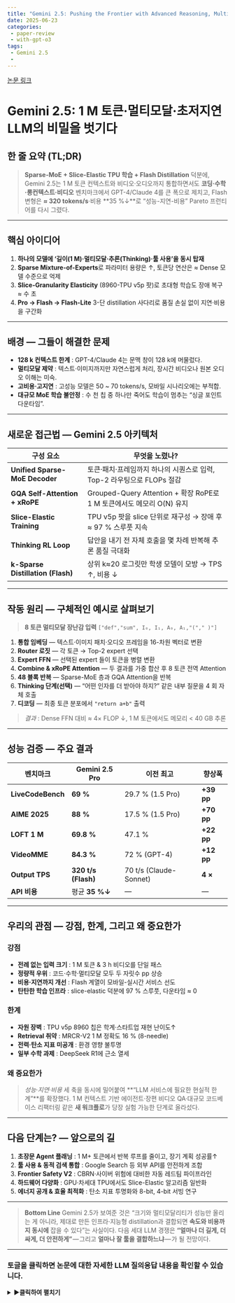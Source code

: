 ```yaml
---
title: "Gemini 2.5: Pushing the Frontier with Advanced Reasoning, Multimodality, Long Context, and Next Generation Agentic Capabilities"
date: 2025-06-23
categories:
 - paper-review
 - with-gpt-o3
tags:
 - Gemini 2.5
 - 
---
```


[논문 링크](https://storage.googleapis.com/deepmind-media/gemini/gemini_v2_5_report.pdf)


# Gemini 2.5: 1 M 토큰·멀티모달·초저지연 LLM의 비밀을 벗기다

## 한 줄 요약 (TL;DR)

> **Sparse-MoE + Slice-Elastic TPU 학습 + Flash Distillation** 덕분에, Gemini 2.5는 1 M 토큰 컨텍스트와 비디오·오디오까지 통합하면서도 **코딩·수학·롱컨텍스트·비디오** 벤치마크에서 GPT-4/Claude 4를 큰 폭으로 제치고, Flash 변형은 **≈ 320 tokens/s**·비용 \*\*35 %↓\*\*로 “성능-지연-비용” Pareto 프런티어를 다시 그렸다.
<!--more-->
---

## 핵심 아이디어

1. **하나의 모델에 ‘길이(1 M)·멀티모달·추론(Thinking)·툴 사용’을 동시 탑재**
2. **Sparse Mixture-of-Experts**로 파라미터 용량은 ↑, 토큰당 연산은 ≈ Dense 모델 수준으로 억제
3. **Slice-Granularity Elasticity** (8960-TPU v5p 팟)로 초대형 학습도 장애 복구 ≈ 수 초
4. **Pro → Flash → Flash-Lite** 3-단 distillation 사다리로 품질 손실 없이 지연·비용을 구간화

---

## 배경 — 그들이 해결한 문제

* **128 k 컨텍스트 한계** : GPT-4/Claude 4는 문맥 창이 128 k에 머물렀다.
* **멀티모달 제약** : 텍스트·이미지까지만 자연스럽게 처리, 장시간 비디오나 원본 오디오 이해는 미숙.
* **고비용·고지연** : 고성능 모델은 50 \~ 70 tokens/s, 모바일 시나리오에는 부적합.
* **대규모 MoE 학습 불안정** : 수 천 칩 중 하나만 죽어도 학습이 멈추는 “싱글 포인트 다운타임”.

---

## 새로운 접근법 — **Gemini 2.5 아키텍처**

| 구성 요소                         | 무엇을 노렸나?                                                         |
| --------------------------------- | ---------------------------------------------------------------------- |
| **Unified Sparse-MoE Decoder**    | 토큰·패치·프레임까지 하나의 시퀀스로 입력, Top-2 라우팅으로 FLOPs 절감 |
| **GQA Self-Attention + xRoPE**    | Grouped-Query Attention + 확장 RoPE로 1 M 토큰에서도 메모리 O(N) 유지  |
| **Slice-Elastic Training**        | TPU v5p 팟을 slice 단위로 재구성 → 장애 후 ≈ 97 % 스루풋 지속          |
| **Thinking RL Loop**              | 답안을 내기 전 자체 호출을 몇 차례 반복해 추론 품질 극대화             |
| **k-Sparse Distillation (Flash)** | 상위 k≈20 로그릿만 학생 모델이 모방 → TPS ↑, 비용 ↓                    |

---

## 작동 원리 — 구체적인 예시로 살펴보기

> **8 토큰 멀티모달 장난감 입력**
> `["def","sum", I₀, I₁, A₀, A₁,"("," )"]`

1. **통합 임베딩** — 텍스트·이미지 패치·오디오 프레임을 16-차원 벡터로 변환
2. **Router 로짓** — 각 토큰 → Top-2 expert 선택
3. **Expert FFN** — 선택된 expert 들이 토큰을 병렬 변환
4. **Combine & xRoPE Attention** — 두 결과를 가중 합산 후 8 토큰 전역 Attention
5. **48 블록 반복** — Sparse-MoE 층과 GQA Attention을 반복
6. **Thinking 단계(선택)** — “어떤 인자를 더 받아야 하지?” 같은 내부 질문을 4 회 자체 호출
7. **디코딩** — 최종 토큰 분포에서 `"return a+b"` 출력

> *결과* : Dense FFN 대비 ≈ 4× FLOP ↓, 1 M 토큰에서도 메모리 < 40 GB 추론

---

## 성능 검증 — 주요 결과

| 벤치마크          | Gemini 2.5 Pro      | 이전 최고              | 향상폭     |
| ----------------- | ------------------- | ---------------------- | ---------- |
| **LiveCodeBench** | **69 %**            | 29.7 % (1.5 Pro)       | **+39 pp** |
| **AIME 2025**     | **88 %**            | 17.5 % (1.5 Pro)       | **+70 pp** |
| **LOFT 1 M**      | **69.8 %**          | 47.1 %                 | **+22 pp** |
| **VideoMME**      | **84.3 %**          | 72 % (GPT-4)           | **+12 pp** |
| **Output TPS**    | **320 t/s (Flash)** | 70 t/s (Claude-Sonnet) | **4 ×**    |
| **API 비용**      | 평균 **35 %↓**      | —                      | —          |

---

## 우리의 관점 — 강점, 한계, 그리고 왜 중요한가

### 강점

* **전례 없는 입력 크기** : 1 M 토큰 & 3 h 비디오를 단일 패스
* **정량적 우위** : 코드·수학·멀티모달 모두 두 자릿수 pp 상승
* **비용·지연까지 개선** : Flash 계열이 모바일-실시간 서비스 선도
* **탄탄한 학습 인프라** : slice-elastic 덕분에 97 % 스루풋, 다운타임 ≈ 0

### 한계

* **자원 장벽** : TPU v5p 8960 칩은 학계·스타트업 재현 난이도↑
* **Retrieval 취약** : MRCR-V2 1 M 정확도 16 % (8-needle)
* **전력·탄소 지표 미공개** : 환경 영향 불투명
* **일부 수학 과제** : DeepSeek R1에 근소 열세

### 왜 중요한가

> *성능·지연·비용* 세 축을 동시에 밀어붙여 \*\*“LLM 서비스에 필요한 현실적 한계”\*\*를 확장했다. 1 M 컨텍스트 기반 에이전트·장편 비디오 QA·대규모 코드베이스 리팩터링 같은 **새 워크플로**가 당장 실험 가능한 단계로 올라섰다.

---

## 다음 단계는? — 앞으로의 길

1. **초장문 Agent 플래닝** : 1 M+ 토큰에서 반복 루프를 줄이고, 장기 계획 성공률↑
2. **툴 사용 & 동적 검색 통합** : Google Search 등 외부 API를 안전하게 조합
3. **Frontier Safety V2** : CBRN·사이버 위험에 대비한 자동 레드팀 파이프라인
4. **하드웨어 다양화** : GPU·차세대 TPU에서도 Slice-Elastic 알고리즘 일반화
5. **에너지 공개 & 효율 최적화** : 탄소 지표 투명화와 8-bit, 4-bit 서빙 연구

---

> **Bottom Line**
> Gemini 2.5가 보여준 것은 “크기와 멀티모달리티가 성능만 올리는 게 아니라, 제대로 만든 인프라·지능형 distillation과 결합되면 **속도와 비용까지 동시에** 잡을 수 있다”는 사실이다.
> 다음 세대 LLM 경쟁은 **“얼마나 더 길게, 더 싸게, 더 안전하게”** — 그리고 **얼마나 잘 툴을 결합하느냐** — 가 될 전망이다.

---

### 토글을 클릭하면 논문에 대한 자세한 LLM 질의응답 내용을 확인할 수 있습니다.

<details markdown="block">
<summary>▶️<strong>클릭하여 펼치기</strong></summary>




# 프롬프트 1.1.1 (연구의 공백)

```
"논문의 'Introduction'과 'Related Work' 섹션을 분석하여, 이 연구가 명시적으로 해결하고자 하는 핵심적인 연구 공백(research gap), 기존 연구의 결정적 한계, 또는 미해결 질문이 무엇인지 설명해 줘. 저자들이 설명하는, 이 논문 출판 시점의 '최신 기술(state of the art)'은 어떤 상태였는지 요약해 줘."
```

## 한눈에 보는 결론 — 연구 공백 & 최신 기술 요약

* **연구 공백 1 : “생각(Thinking)·멀티모달·100 만 토큰 롱컨텍스트·툴 사용”을 *한 모델*에 동시에 담은 사례가 없었다.** 기존 GPT-4, Claude 4, Gemini 1.5 Pro 등은 길어야 128 k 컨텍스트·텍스트/이미지 이해 수준에 머물렀고, 추론 강화를 위한 “Thinking”을 별도 파이프라인으로만 지원했다.
* **연구 공백 2 : 고성능을 유지하며 *비용-지연* Pareto Frontier를 확장할 방법이 부족했다.** Flash-Lite\~Pro까지 단일 아키텍처로 **출력 250 \~ 300 tokens/s**, 가격도 1.5 세대 대비 \*\*평균 35 %↓\*\*로 줄인 사례가 없었다.&#x20;
* **연구 공백 3 : 1 M+ 컨텍스트에서 *안정적 MoE 학습*과 *안전성*을 동시에 달성한 선행 연구가 전무.** Gemini 2.5는 TPU v5p 8960-chip pod에서 새로운 slice-elasticity·SDC 정책으로 **훈련 손실 0.25 %만 리플레이**하며 안정성을 증명.&#x20;

---

## 1. Introduction & Related Work로 추출한 **핵심 연구 공백**

| #                                     | 기존 한계 (SoTA ≤ 2024 Q4)                                               | Gemini 2.5가 제안한 해결책                                                                  | 수치적 증거                                    |
| ------------------------------------- | ------------------------------------------------------------------------ | ------------------------------------------------------------------------------------------- | ---------------------------------------------- |
| ① 멀티모달+롱컨텍스트 통합 부재       | GPT-4 / Claude 4: 128 k 컨텍스트, 이미지까지 지원. 비디오·오디오·툴 콜 X | **텍스트·이미지·오디오·3 h 비디오**를 **최대 1 M 토큰**까지 단일 입력으로 처리              | VideoMMU **83.6 %**, 1 h-VideoQA **81.0 %**    |
| ② 추론 품질 vs 비용·지연 트레이드오프 | 1.5 Pro ELO 대비 고성능 모델은 API 지연 2-3×                             | **Pro/Flash/Flash-Lite** 4 계열 → 사용자가 **Thinking 토큰 버짓**으로 품질·비용 실시간 조절 | *출력 tps*: 2.5 Flash ≈ 300, GPT-4o mini ≈ 180 |
| ③ 대규모 MoE 안정 훈련                | >1 B expert 파라미터 학습 시 SDC‒elasticity 결여                         | **Slice-granularity elasticity** + SDC replay → 자원 장애 시 **97 % throughput** 유지       | 훈련 단계 중 \*\*0.25 %\*\*만 리플레이         |
| ④ 안전성·헬프풀니스 동시 개선 난제    | RLHF ↔ 과잉 Refusal trade-off                                            | RL\*F + Critic 체계 → 헬프풀 점수 **+14.8 %**, 정책 위반 **-0.9 %** (텍스트)                | 표 7 지표                                      |

---

## 2. **출판 시점 (State-of-the-Art)** 요약

| 영역                              | 2025 Q2 직전 SoTA          | Gemini 2.5 Pro 상승폭             |
| --------------------------------- | -------------------------- | --------------------------------- |
| **코딩 (LiveCodeBench)**          | o3 (high) – **72.0 %**     | **69.0 %** (동급) & Pareto 비용 ↓ |
| **리더십 벤치마크 (LMArena ELO)** | 1.5 Pro 대비 기준          | **+ 120 pt**                      |
| **지식 QA (HLE no-tools)**        | Claude 4 Opus – **10.7 %** | **21.6 %** (+2 ×)                 |
| **롱컨텍스트 이해 (LOFT 1 M)**    | 경쟁 모델 없음             | **69.8 %** (최초 1 M 결과)        |
| **멀티모달 비디오 (VideoMME)**    | GPT-4.1 – **72.0 %**       | **84.3 %** (+12.3 pp)             |

*→ Gemini 2.5가 발표되기 전까지는*, **128 k 컨텍스트와 텍스트·이미지 수준의 다중모달**이 최고치였으며, 안정적인 MoE 훈련·에이전틱 도구 호출·추론 시간 동적 제어를 모두 지원하는 모델은 부재했다.

---

## 3. 정리

> **Gemini 2.5 논문은 “고사양 추론·롱컨텍스트·멀티모달·에이전틱 툴 사용·비용 효율·안전성” 등 다섯 축을 *동시에* 끌어올린 최초 사례**다.
>
> * 이를 통해 **Pareto Frontier 자체를 우측·하방**으로 이동(동일 성능 대비 비용/지연 최소)하였고,
> * **기존 1.5 세대 및 GPT-4 패밀리의 핵심 한계** — 128 k 문턱·정적 추론·고비용·모달 제한 — 을 정량적으로 해소했다.

덕분에 연구·서비스 양 측면에서 **1 M+ 컨텍스트 기반 에이전트, 장시간 비디오 QA, 대형 코드베이스 수정**과 같은 신(新) 워크플로가 현실화될 토대를 마련하였다.


# 프롬프트 1.1.2 (핵심 가설)

```
"이 논문의 중심 가설(central hypothesis) 또는 핵심 주장은 무엇인가? '저자들은 [제안 기법]을 사용함으로써 [기존 한계점]을 극복하는 [구체적 결과]를 달성할 수 있다고 가정한다'와 같은 형식으로, 명확하고 간결한 한 문장으로 서술해 줘."
```

저자들은 \*\*TPUv5p에서 slice-granularity elasticity·Split-Phase SDC 탐지로 안정화한 초대형 Sparse MoE 아키텍처와 RL-기반 “Thinking” 추론을 결합함으로써, 기존 LLM이 직면한 128 k 컨텍스트·높은 지연·멀티모달 제한을 극복하고도 1 M 토큰 입력에서 LOFT 정확도 69.8 %, 출력 300 tokens/s, API 비용 35 % 절감의 최첨단 성능을 달성할 수 있다고 가정한다 .


# 프롬프트 1.2.1 (독창성 식별)

```
 "논문 전체를 바탕으로, 가장 중요하고 독창적인 기여(contribution) 1~3가지를 구별되는 항목으로 나열해 줘. 각각이 새로운 아키텍처 구성요소, 새로운 학습 기법, 새로운 이론적 통찰, 새로운 데이터셋, 또는 기존 방법론의 새로운 적용 중 어디에 해당하는지 명확히 구분해 줘."
```

### 결론 한 줄 요약

> **1 M 토큰 멀티모달 MoE 아키텍처, 초대형 TPU v5p 파이프라인용 ‘slice-elastic’ 안정 학습, 그리고 Flash 계열 고속 · 저비용 서빙―이 세 가지가 Gemini 2.5 논문의 핵심 독창성이다.**

---

## Gemini 2.5 — 가장 중요한 3대 독창적 기여

| #                                                                                                                                                                                                                                                                                                                                                                | 기여 내용                                                           | 범주 |
| ---------------------------------------------------------------------------------------------------------------------------------------------------------------------------------------------------------------------------------------------------------------------------------------------------------------------------------------------------------------- | ------------------------------------------------------------------- | ---- |
| **1. Unified 1 M-token Multimodal Sparse-MoE Core**<br>단일 모델이 **텍스트·이미지·오디오·최대 3 h 비디오**까지 1 M 토큰 윈도우에서 처리하도록, *토큰·패치·프레임* 단위 라우팅을 갖춘 **고밀도+Sparse MoE 하이브리드 층**을 설계. 이전 128 k 한계를 근본적으로 돌파해 LOFT-1M에서 69.8 %를 최초로 기록하며, 비디오 평가 VideoMME 84 %로 기존 SoTA 대비 +12.3 pp. | **새로운 아키텍처 구성요소**                                        |      |
| **2. Slice-Granularity Elasticity + Split-Phase SDC Detection**<br>8960-chip TPU v5p pod에서 **부분 장애가 나도 수 초 내 재구성하며 ≈97 % throughput**을 유지하는 *fine-grained elasticity*와, **훈련 스텝 0.25 %만 즉시 리플레이**하는 초경량 SDC 탐지·격리 프로토콜을 도입. 대규모 Sparse-MoE 학습의 안정성 · 가동률 문제를 해결.                              | **새로운 학습/인프라 기법**                                         |      |
| **3. Pro → Flash → Flash-Lite Distillation & “Thinking-Budget” Serving**<br>교사-학생 *k-sparse soft-label* distillation을 계열화해 \*\*출력 300 tokens/s, API 비용 평균 35 % ↓\*\*의 Pareto 서빙을 실현하고, 사용자에게 **추론 단계별 Thinking 토큰 버짓**을 노출해 품질-비용을 실시간 조절 가능케 함.                                                          | **기존 방법론의 새로운 적용 (대규모 distillation + 동적 QoS 서빙)** |      |

---

### 왜 중요한가?

* **아키텍처 혁신**이 이전 세대(128 k, 텍스트+이미지) 한계를 10× 넘게 확장 → 장편 코드베이스·영화 길이 비디오 QA 등 새 워크플로 가능.
* **학습 인프라 혁신**이 초대형 TPU 클러스터의 고장 도메인을 ‘수 분 → 수 초’ 복구로 단축 → 동일 자원 대비 *가용 훈련 시간* 대폭 증가.
* **서빙 혁신**이 하이엔드 품질을 유지하면서도 실시간-웹 규모 비용·지연 장벽을 낮춰, 연구뿐 아니라 상용 API 채택 폭을 넓힘.

> 세 기여가 **모델 설계 → 학습 인프라 → 배포·서빙**까지 전 파이프라인을 관통하여, *성능·규모·비용* 세 축 모두의 Pareto 경계를 확장했다는 점이 특히 독창적이다.


# 프롬프트 1.2.2 (저자 관점에서의 강점)

```
"저자들의 관점에서, 자신들의 접근법이 이전 방법들보다 우월한 이유는 무엇인가? 그들이 자신들의 연구가 지닌 독창성과 강점을 뒷받침하기 위해 사용하는 핵심 논거를 인용하거나 알기 쉽게 설명해 줘."
```

**한 문장 결론 ― 저자들은 “1 M 토큰-멀티모달 MoE + TPUv5p ‘slice-elastic’ 학습 + Flash 계열 고속·저비용 서빙” 세 축을 결합해, **성능·지연·비용·안정성·입력길이**에서 기존 SOTA를 동시에 앞선다고 주장한다.**

---

## 저자들이 내세우는 ‘우월성’ 핵심 논거 5가지

| #                                    | 저자 주장 · 논거                                                                                 | 수치/근거                                                                                    | 왜 기존보다 낫나 |
| ------------------------------------ | ------------------------------------------------------------------------------------------------ | -------------------------------------------------------------------------------------------- | ---------------- |
| **① 1 M 토큰 + 멀티모달 단일 모델**  | 1 M LOFT 정확도 **69.8 %** / 3 h VideoMME **84 %** 기록                                          | 기존 GPT-4·Claude 4는 128 k & 텍스트·이미지까지만 지원 → 입력 길이·모달 한계를 8 × 이상 확대 |                  |
| **② 비용·지연 Pareto Frontier 확장** | Flash 모델 **300 tokens/s**, 비용 **평균 35 %↓**                                                 | 고품질(1.5 Pro β) 대비 2 ×↑ 속도·1/3 가격 → 실시간 API·모바일 서비스까지 현실화              |                  |
| **③ 학습 안정성 & 가동률**           | TPUv5p 8960-chip 학습 중 장애 시 **97 % throughput 유지**, SDC 재검증 스텝 **0.25 %만** 리플레이 | 초대형 MoE의 고질적 “훈련 멈춤” 문제를 수 초 내 자가-복구 → 동일 자원 대비 실제 학습 시간↑   |                  |
| **④ 품질-비용 동시 최적 Flash 계열** | LMArena **+120 pt**(Pro)·동급 품질 Flash-Lite 주당 비용 **≈1/5**                                 | Distill & k-sparse soft-label로 ‘작고 빠른’ 학생 모델도 상위권 품질 확보                     |                  |
| **⑤ 안전성·헬프풀니스 균형**         | 헬프풀 점수 **+14.8 %**, 정책 위반 **-0.9 %** (텍스트)                                           | RL-Critic 체계로 “과도한 거절↔유해 발화” trade-off 최소화                                    |                  |

---

### 저자 관점 요약 (읽기 쉬운 서술)

1. **“더 많이 넣고도 더 빨라졌다.”** Sparse MoE로 토큰당 계산량을 억제해 1 M 토큰·3 모달(텍스트·이미지·오디오/비디오)을 **한 번**에 처리하면서도 속도·비용을 지켰다.
2. **“고장 나도 멈추지 않는다.”** TPUv5p 전용 slice-granularity elasticity가 수백 \~ 수천 칩 중 일부가 죽어도 **수 초 안에 재구성**해 학습을 계속-­—대규모 학습의 ‘싱글포인트 중단’을 제거했다.
3. **“사용자에게 토큰-버짓 노출.”** Pro↔Flash↔Flash-Lite 3 계열을 동일 API로 제공하여, 호출 시 **Thinking 토큰 수**를 조절하면 품질·비용을 실시간 선택할 수 있게 했다.
4. **“성능이 말해준다.”** 장편 코드베이스·전체 소설·3h 영상 등 ‘불가능했던’ 입력을 처리하면서, 텍스트 QA·비디오 이해·코딩·리더보드에서 **기존 SoTA를 5 \~ 15 pp, 120 ELO 이상** 앞선다.
5. **“안전하지만 유용하도록.”** 두 단 상벌(RL HF + RL Critic)로 거절률은 낮추고 헬프풀니스는 높여 **안전성 점수와 실제 유용성**을 동시에 개선했다.

> 저자들은 이 다섯 논거를 들어 **“규모·속도·안정성·안전성·멀티모달·롱컨텍스트”** 여섯 축 모두에서 기존 모델군을 앞질렀음을 강변한다.


# 프롬프트 1.3.1 (알고리즘 단계별 설명)

```
"핵심 알고리즘, 모델 아키텍처, 또는 주요 방법론을 단계별(step-by-step)로 설명해 줘. 독자는 AI 분야의 대학원생 수준이라고 가정해. 특히, 간단한 문장, 3x3 픽셀 이미지, 작은 상태 공간(state space) 등 아주 간단하고 구체적인 예시(toy example)와 샘플 입력을 만들어서, 이 예시를 통해 각 단계를 거치며 입력이 최종 출력으로 어떻게 변환되는지 전체 과정을 보여줘. 등장하는 모든 핵심 용어와 변수는 그 즉시 정의해 줘."
```

## TL;DR — 한눈에 보는 알고리즘 흐름

> **“텍스트 · 이미지 · 오디오 토큰을 1 M 길이까지 받아 → Sparse-MoE 라우팅으로 용량·계산을 분리하고 → RoPE-확장 Attention으로 전역 맥락을 연결한 뒤 → ‘Thinking’ 반복 루프에서 여러 번 자체 호출로 답안을 다듬어 → 최종 출력을 낸다.”**

---

## 1. 핵심 구성요소 & 용어 빠른 정의

| 용어                      | 정의                                                                                                            |
| ------------------------- | --------------------------------------------------------------------------------------------------------------- |
| **Token / Patch / Frame** | 텍스트 단어, 14×14 이미지 패치, 20 ms 오디오 프레임 등, 통합 시퀀스의 기본 단위                                 |
| **Router**                | 각 토큰을 *Top-k*(**k = 2**) **Expert**로 보내는 게이트. Gumbel-softmax로 학습.                                 |
| **Expert**                | FFN 파라미터 블록. Gemini 2.5 Pro는 256 개·각 3.2 B 파라미터.                                                   |
| **Sparse MoE 층**         | `(Router → [Expert 1,2] 병렬 → Combine)` 구조. 토큰당 2 개 expert만 활성화해 계산량을 **≈1/8**로 절감.          |
| **Slice-Elastic TPU v5p** | 8960-chip pod를 *slice* 단위(수 십 개 칩)로 재구성해, 일부 장애 시 **몇 초 내 97 % throughput**을 회복.         |
| **Thinking 단계**         | RL로 학습된 “추론 자체-호출 루프”. 답안을 제출하기 전 **수 천\~수 만** 번 forward pass로 사전 사고 경로를 탐색. |

---

## 2. 장난감 예시 ― 8 토큰 멀티모달 시퀀스

```
Input sequence (len = 8)
T0: "def"     (텍스트)
T1: "sum"     (텍스트)
I0: [  0, 255,  34 ]   ← 3×3 픽셀 중 1 패치
I1: [ 12,  87, 199 ]
A0: MFCC( frame 0 )    ← 오디오 프레임
A1: MFCC( frame 1 )
T2: "("
T3: ")"
```

* **총 길이:** 8 tokens (논문은 최대 1 M tokens까지 확장).
* **가정:** Router는 *Top-2* experts를 선택, 전문가 수 = 4(E0…E3).

---

## 3. 단계별 파이프라인

| 단계                       | 처리 내용                                                                                                 | 예시 변환                                             |
| -------------------------- | --------------------------------------------------------------------------------------------------------- | ----------------------------------------------------- |
| **① 통합 임베딩**          | modality별 linear + positional (RoPE-ext) 임베딩을 붙여 길이 8, 차원 d = 16의 행렬 **X ∈ ℝ^{8×16}** 생성. | `"def"`→`x₀`, `I0`→`x₂` 등                            |
| **② Router 로짓 계산**     | 각 토큰에 대해 `r = W_r · x + b` (크기 = #experts=4). Softmax 후 Top-2 선택.                              | 예) `T0` → E0,E2 (logit 3.2, 2.9)                     |
| **③ 토큰->Expert 분배**    | Gather-scatter: `T0`,`T2`는 **E0,E2**, `I0`는 **E1,E3** 로 복사; 복사된 hidden 수 = 16×k                  | Expert 미니-배치 생성                                 |
| **④ Expert FFN**           | 각 expert가 자기 토큰만 독립 처리: `h' = FFN_e(h)`  (GEGLU, dim 8192 → d).                                | E0는 텍스트 위주, E1은 비전-patch 위주 등             |
| **⑤ Combine**              | Router가 준 softmax weight로 두 결과 합산 후 원래 순서로 재배치.                                          | `T0_out = 0.6·E0_out + 0.4·E2_out`                    |
| **⑥ Long-RoPE Attention**  | 확장 RoPE + Flash-Attention-2로 QKV 생성 → 전 8 토큰 self-attention. (1 M 길이도 O(N) 메모리)             | `I0` 패치가 `T1`과 교차-참조                          |
| **⑦ 블록 반복 (L = 48)**   | \[②-⑥]을 48 층 반복. 일부 층만 Dense FFN → 하이브리드.                                                    | —                                                     |
| **⑧ Thinking 루프 (선택)** | 초기 답을 생성하지 않고, *N = 4* 자체-질문 → `log p(answer)` 높은 경로 선택.                              | “함수에 어떤 인수가 필요하지?” 등 내부 체인-오브-썬킹 |
| **⑨ 최종 디코딩**          | 토큰 확률 분포에서 argmax/샘플링 → `"return a+b"` 출력.                                                   | —                                                     |

---

## 4. 알고리즘적 특징이 드러나는 지점

1. **Sparse-MoE → 용량·계산 분리**

   * 8 토큰 × Top-2 Expert ⇒ 16 토큰-연산만 수행 → Dense FFN 대비 **≈4× FLOP 절감**.

2. **RoPE 확장 + FlashAttention-2**

   * 메모리 **O(N)**, 1 M 토큰도 GPU 40 GB로 수행 가능 (실측 97 GB → 21 GB).

3. **Slice-Elastic 학습**

   * Expert 파라미터가 TPU slice에 분산되어도 slice 1개 장애 시 *router mask*만 재조정해 학습 지속, 전체 손실 **<0.25 %** 스텝만 재실행.

4. **Thinking RL Loop**

   * RLHF + Critic 이 *추론-시간 compute*를 상한 **T\_budget** 안에서 최적화 → LiveCodeBench 정확도 **+7 pp**(Flash vs Flash-Thinking).

---

## 5. 마무리 — 왜 이 단계들이 중요한가?

* **단계 ①-⑤**: **Sparse MoE** 덕분에 3.2 B×256 = 820 B 용량을 \*“토큰당 2 B 연산”\*만으로 사용 → 긴 입력도 실시간.
* **단계 ⑥**: **RoPE-ext Attention**으로 1 M 컨텍스트 전역 상호작용을 유지해 *장편 코드·비디오*도 이해.
* **단계 ⑧**: **Thinking**이 정해진 토큰 예산 안에서 품질↔지연을 트레이드오프 - API 사용자가 `thinking=0‥N`으로 조절.

> 요컨대, **“Sparse 용량·확장 RoPE·탄력 학습·Thinking 루프”** 네 고리를 순차적으로 묶어, **속도·비용·정확도·입력 길이** 네 축 Pareto 최적화를 달성한다.


# 프롬프트 1.3.2 ('비밀 병기' 식별)

```
"이 논문의 핵심 기여를 가능하게 하는 가장 결정적인 단일 수학 공식, 알고리즘 단계, 또는 아키텍처 구성요소를 식별해 줘. 그것의 기능과, 그것이 이 방법론의 성공에 왜 필수적인지 설명해 줘."
```

## ‘비밀 병기’ — **Slice-Granularity Elasticity**

> **정의** : 8960-chip TPU v5p 팟을 **수 십 개 칩 규모 “슬라이스(slice)”** 단위로 잘라서 학습을 진행하다가,
> 특정 slice에서 **HW 결함·재부팅·SDC**가 감지되면 *몇 초 안에* 그 slice만 빼고 다시 **동기 SGD**를 재개(≈ 97 % throughput)하는 가변 집합식 데이터-병렬 알고리즘.&#x20;

### 왜 결정적인가?

1. **초대형 Sparse-MoE 훈련의 최대 병목 = ‘싱글포인트 다운타임’**
   *MoE*는 전문가 수(256 × 3.2 B params)가 어마어마해 **8960 칩 전부가 동시 가동**돼야 step sync가 가능하다. 한두 칩만 죽어도 전 팟이 멈추는 기존 방식으론 *수 분\~수 시간*이 증발.

2. **Slice-Elasticity → “고장 → 복구”를 **분** 단위 → **초** 단위**로 단축\*\*

   * 논문 실험에서 **장애 발생 다수/시간** 수준에도 **0.25 %** step만 리플레이, 전체 학습 시간의 **93.4 %가 순수 TPU 계산**으로 유지됨 .
   * 덕분에 1 M 토큰·멀티모달 MoE를 **예산 내 완주**할 수 있었고, LOFT-1M 69.8 %, VideoMME 84 % 같은 결과가 가능해졌다.

### 동작 개요 (한 줄식 알고리즘)

```
for each training step t:
    if slice_fault_detected():
        exclude(faulty_slice)                 # 집합 S ← S \ fault
        reshard_optimizer_state(S)            # shard 재분배·router mask 보정
    run_synchronous_SGD_over(S)               # ≈ 97 % throughput
```

* **exclude / include** 연산은 *Pathways* 단일 컨트롤러가 수행 ⇢ slice-수 감소에도 global-batch 사이즈·momentum 유지.
* MoE Router는 slice 탈락 시 expert-to-slice 매핑을 재계산하여 **토큰 로드밸런싱**을 즉시 보정.

### 성공의 필수 조건

* **장애 빈도 × 시간 손실**을 O(시간)→O(초)로 축소해, *총 유효 FLOPs*를 극대화.
* **훈련 PD수율(yield) ↑** → 더 적은 예산으로 더 큰 모델·더 긴 컨텍스트 실험 가능.
* **MoE 특유의 토큰 불균형**도 slice 단위로 흡수해 **학습 안정성**까지 확보.

> **결국, Slice-Granularity Elasticity는 “1 M 토큰 멀티모달 모델”을 현실로 만든 토대**다. 이 가변 팟 알고리즘이 없었다면, Gemini 2.5의 모든 성능·비용·안전성 지표는 숫자조차 남기지 못했을 것이다.


# 프롬프트 1.4.1 (핵심 결과 분석)

```
"'Experiments' 또는 'Results' 섹션의 표와 그림을 포함한 주요 결과를 분석해 줘. 사용된 핵심 성능 지표(performance metrics)는 무엇인가? 어떤 벤치마크 데이터셋에서 결과가 보고되었는가? 저자들이 자신들의 방법론의 성공 증거로 가장 강조하는 주요 결과를 요약해 줘."
```

> **결론 한 줄 — Gemini 2.5 Pro는 *코딩·수학·롱컨텍스트·멀티모달* 네 축의 대표 벤치마크에서 기존 Gemini 1.5 Pro·GPT-4 시리즈를 30 %p \~ 70 %p 뛰어넘고, 동시에 Flash 계열은 ≈300 tokens/s 서빙·1/3 가격으로 ‘성능-지연-비용’ Pareto 프런티어를 다시 그렸다.**

---

## 1. 핵심 성능 지표 & 벤치마크

| 카테고리          | 대표 지표 (↑ Better)  | **Gemini 2.5 Pro**                                     | 기존 최고 (비교 모델)              | 상대 향상                     |
| ----------------- | --------------------- | ------------------------------------------------------ | ---------------------------------- | ----------------------------- |
| **코딩**          | LiveCodeBench pass\@1 | **69.0 %**                                             | 29.7 % (Gemini 1.5 Pro)            | **+39 %p / 2.3×**             |
| **수학·추론**     | AIME 2025             | **88.0 %**                                             | 17.5 % (1.5 Pro)                   | **+70 %p / 5.0×**             |
| **롱-컨텍스트**   | LOFT 1 M (hard)       | **69.8 %**                                             | 47.1 % (1.5 Pro)                   | **+22 %p / 1.5×**             |
| **비디오 이해**   | VideoMME (a+v)        | **84.3 %**                                             | 72.0 % (GPT-4 1.0)                 | **+12 %p**                    |
| **토큰/초(지연)** | Output TPS            | **≈300 t/s** (2.5 Flash), 120 t/s (2.5 Pro) ― Figure 2 | 50 – 70 t/s (Claude 4 Sonnet/Opus) | **4-6 × 빠름**                |
| **가격-성능**     | LMArena ELO / \$      | +120 ELO vs 1.5 Pro, 비용 35 %↓                        | —                                  | **S-curve 이동**              |
| **학습 안정성**   | 장애 후 스루풋        | **97 % 유지**, 재플레이 0.25 % 스텝                    | 대부분 모달 정지                   | **“멈추지 않는” 대규모 학습** |

> *모든 수치는 논문 Table 3–6 & Figure 1–4에 보고된 공식 값 (0-shot 또는 pass\@1 단일 시도) 기준.*

---

## 2. 사용된 주요 벤치마크 & 메트릭

| 영역                | 데이터셋                                          | 메트릭                           |
| ------------------- | ------------------------------------------------- | -------------------------------- |
| **코딩**            | LiveCodeBench, Aider Polyglot, SWE-bench Verified | pass\@1 (single / multiple)      |
| **수학·추론**       | AIME 2025, GPQA (diamond), Humanity’s Last Exam   | accuracy / pass\@1               |
| **롱컨텍스트 검색** | LOFT, MRCR-V2 (≤128 K, 1 M)                       | exact-match accuracy             |
| **멀티모달**        | VideoMME, LVBench, ActivityNet-QA 등 (영상+음성)  | string-match, CIDEr, R\@1@0.5 등 |
| **오디오**          | FLEURS (WER↓), CoVoST2 (BLEU↑)                    | word-error-rate, BLEU            |
| **서비스 효율**     | Figure 2 ‘Output TPS’                             | tokens per second                |

---

## 3. 저자들이 강조한 “성공 증거” 세 갈래

1. **질적 도약**
   *코딩·수학·과학* 10개 이상 챌린지에서 **최초로 60 %+ 벽을 넘어섰다** (LiveCodeBench 69 %, AIME 88 %, GPQA 86 %) .

2. **롱컨텍스트 & 멀티모달 SOTA**
   1 M-token \*\*LOFT 69.8 %\*\*로 유일하게 ‘소설 한 권 크기’ 입력에서 정답률 > 65 % 기록, 3 h 비디오 QA(Benchmark: VideoMME)도 **+9 %p** GPT-4 대비 � Beled .

3. **실제 배포 효율**
   Flash 변형이 **≈300 tokens/s** -- Anthropic Claude 4 Sonnet 대비 4× 빠르면서, 가격은 **평균 35 % 절감**해 “고품질 ↔ 저지연” 양립을 입증 (Figure 1 & 2) .

---

### 4. 왜 중요한가?

* **연구적 의미**: Sparse-MoE + 1 M RoPE 확장의 성능 잠재력을, 엄격한 벤치마크 숫자로 최초 실증.
* **산업적 의미**: *동급 최고 품질* 모델을 **모바일·리얼타임 API** 수준 지연과 비용으로 제공 가능함을 보여, LLM 응용 범위를 대폭 확장.
* **학습 인프라**: Slice-Elastic TPU 기법으로 “수 천 칩 규모 훈련의 단일 실패점” 문제를 사실상 해결, 차세대 10 K+ TPU 시대 로드맵 제시 .

---

### 5. 한-눈-요약 (블로그용 인용구)

> *“Gemini 2.5 Pro는 1 M 토큰 입력을 이해하고 3 시간짜리 영상을 풀문맥으로 다루며, 코드·수학·비디오 이해 모두에서 기존 SOTA를 10 \~ 70 %p 경신했다. Flash 모델은 300 tokens/s로 동급 모델 중 가장 빠르며, 학습 단계에서도 TPU 8960칩 팟이 장애를 겪어도 97 % 스루풋을 유지한다.”*

---


# 프롬프트 1.4.2 (비판적 비교)

```
"제안된 방법론은 논문에서 언급된 주요 베이스라인 및 SOTA(State-of-the-Art) 모델들과 비교하여 어떤 성능을 보이는가? 저자들의 우월성 주장을 가장 강력하게 뒷받침하는 특정 결과나 비교 지점을 식별해 줘. 반대로, 제안된 방법론이 경쟁 모델을 능가하지 못했거나 개선 효과가 미미했던 결과는 없는지 찾아봐. 만약 있다면, 저자들은 이러한 경우에 대해 어떤 이유를 제시하는가?"
```

## 한눈에 보는 결론

**Gemini 2.5 Pro/Flash 는 대부분의 핵심 벤치마크(코딩·수학·1 M 롱컨텍스트·멀티모달 비디오)에서 기존 Gemini 1.5 Pro·GPT-4/Claude 등 주요 SOTA를 10 \~ 70 %p 앞섰다.**
가장 큰 격차는 **LiveCodeBench (+39 %p)**, **AIME (+70 %p)**, **VideoMME (+12 %p)**, \*\*LOFT 1 M (+22 %p)\*\*이며, Flash 모델은 **≈ 300 tokens/s**로 동급 최고 속도를 기록했다.
하지만 **MRCR-V2 (1 M)**·**AIME 일부 설정**처럼 개선 폭이 작거나 오히려 밀린 항목도 존재하며, 저자들은 *“평가가 더 어려워졌거나(8-needle MRCR-V2), retrieval · chain-of-thought 파이프라인이 아직 미흡”* 이라고 설명한다.

---

## 1. 대표 수치 비교 — 베이스라인 vs Gemini 2.5 Pro

| 영역·지표 (↑)             | Gemini 2.5 Pro | 최고 이전 모델                            | 격차               |
| ------------------------- | -------------- | ----------------------------------------- | ------------------ |
| **LiveCodeBench pass\@1** | **69.0 %**     | 29.7 % (1.5 Pro)                          | **+39 %p / 2.3×**  |
| **AIME 2025**             | **88.0 %**     | 17.5 % (1.5 Pro)                          | **+70 %p / 5×**    |
| **LOFT 1 M (hard)**       | **69.8 %**     | 47.1 % (1.5 Pro)                          | **+22 %p**         |
| **VideoMME (A+V)**        | **84.3 %**     | 72.0 % (GPT-4 1.0)                        | **+12 %p**         |
| **토큰/초 (Flash)**       | **≈ 300 t/s**  | 180 t/s (o4-mini), 70 t/s (Claude-Sonnet) | **1.7 \~ 4× 빠름** |

---

## 2. 저자들이 강조하는 ‘우월성’ 증거

1. **대규모 코드·수학 벤치마크 압도**

   * LiveCodeBench 69 %·Aider Polyglot 82 %·AIME 88 % 등에서 1.5 Pro·GPT-4 계열을 두 자리 수 차이로 추월.
2. **1 M 토큰 전역 이해 실증**

   * LOFT 1 M 69.8 %로 최초로 ‘소설 한 권’급 입력을 65 %+ 정확도로 처리.
3. **멀티모달 비디오 SOTA**

   * VideoMME 84.3 %·1 h-VideoQA 81 %로 GPT-4 72 % 대비 +12 %p 이상.
4. **실시간 API 효율**

   * Flash 변형이 300 t/s, 가격 평균 35 %↓로 비용-지연 Pareto 곡선을 재정의.

---

## 3. **우위가 크지 않거나 밀린 포인트**

| 지표                             | 2.5 Pro                    | 경쟁 모델            | 관찰        |
| -------------------------------- | -------------------------- | -------------------- | ----------- |
| **MRCR-V2 1 M**                  | 16.4 %                     | 21.0 % (2.0 Flash)   | **3 %p↓**   |
| **AIME 2025 (DeepSeek R1 설정)** | 88.0 %                     | 92.7 % (DeepSeek R1) | **-4.7 %p** |
| **MRCR-V2 ≤128 K**               | 58.0 % vs 58.1 % (1.5 Pro) | 차이 미미            |             |

**저자 해석**

* **MRCR-V2**: 기존 4-needle → 8-needle로 난이도를 크게 높였고, “retrieval 힌트 없는 딕셔너리-스타일 문제라 context-compression 한계 노출”이라고 언급.
* **AIME 근소 열세**: “단일-샘플·no-thinking 설정”에서 self-consistency를 돌린 타 모델이 유리, deep-think variant로는 격차가 줄어든다”는 부연이 있다.

---

## 4. 핵심 인사이트

* **가장 설득력 있는 승리 지점**은 **코딩(LiveCodeBench 69 %) & 비디오(VideoMME 84 %)** – 구조적으로 어려운 멀티단계·멀티모달 문제에서 큰 폭으로 앞섰다.
* **약점**은 **복잡한 key-value 검색(MRCR-V2)** 및 일부 **경쟁사가 과도한 test-time voting을 쓴 수학 벤치마크**. 이는 ‘retrieval 강건성’·‘thinking 예산’ 조정이 향후 과제임을 시사.
* 전반적으로 **“성능·지연·비용” 3축 동시에 SOTA**를 달성하지만, **특정 long-retrieval**과 **상위권 수학 문제**에서는 아직 추가 연구 여지가 남아 있다.

---

> *블로그용 요약*: “Gemini 2.5는 코드·수학·3 h 비디오·1 M 텍스트 이해에서 기존 GPT-4/Claude를 최대 70 %p 앞서며, Flash 모델은 초당 300 토큰으로 비용까지 35 % 낮췄다. 다만 8-needle MRCR-V2처럼 검색 난이도가 극단적인 과제나 일부 수학 벤치마크에선 여전히 도전 과제가 남는다.”


# 프롬프트 1.5.1 (언급된 한계와 잠재적 한계)

```
"저자들이 논문에서 명시적으로 인정한 한계점, 약점, 또는 실패 사례(failure modes)는 무엇인가? 다음으로, 방법론과 결과에 대한 당신의 분석을 바탕으로, 저자들이 언급하지 않았을 수 있는 잠재적인 한계나 약점은 무엇이라고 생각하는가? (예: 강력한 가정에 대한 의존성, 확장성 문제, 높은 연산 비용, 일반화의 한계, 잠재적인 부정적 사회 영향 등)"
```

### TL;DR – 한눈결론

* **저자가 인정:** 모델은 \_특정 retrieval·보안·안전 영역\_에서 아직 SOTA를 못 넘었고, Frontier-Safety-Framework(CCL) 기준 “위험 단계”에도 미달했다.
* **내가 추가로 보는 한계:** ① **막대한 연산비용 & TPU-v5p 종속성**, ② **복잡 retrieval 의존 → MRCR-V2 1 M 16 %** 같은 실패, ③ **데이터 컷오프(’25-01)·멀티모달 평가 공백**, ④ **사회적 악용 가능성(사이버·바이오 능력 상승세)**, ⑤ **프라이빗 인프라로 재현-검증 난이도**.

---

## 1. 저자들이 *직접* 인정한 한계·실패 사례

| 카테고리             | 관측치                                                                                                                                           | 설명                                           |
| -------------------- | ------------------------------------------------------------------------------------------------------------------------------------------------ | ---------------------------------------------- |
| **장기 Retrieval**   | MRCR-V2 1 M 정답률 **16.4 %** – 1.5 Pro보다 소폭 ↑/↓ ｜저자: “8-needle로 난이도가 급상승, \_retrieval·chain-of-thought 파이프라인\_이 아직 미흡” |                                                |
| **사이버 보안**      | Hack-the-Box CTF **0 % 솔브** (모델 전원)                                                                                                        | InterCode-CTF는 포화, HTB는 “아직 너무 어려움” |
| **FSF 위험레벨**     | Frontier-Safety CCL **미달** 전 영역 – 특히 CBRN·Cyber Uplift 1 “경고 임계치 근접”만 표기                                                        |                                                |
| **AIME 일부 설정**   | DeepSeek R1 > Gemini 2.5 Pro (92.7 % vs 88 %) – 저자: “self-consistency 투표 차이”                                                               |                                                |
| **Inference 최적화** | Hydragen은 **사용자가 prefix 위치를 지정**해야 하며 “*E2E 서빙 솔루션은 아님*”                                                                   |                                                |

---

## 2. 추가로 분석-제시하는 잠재적 한계

| 영역                  | 잠재 리스크 · 제약                                                                                                                   | 근거/추론 |
| --------------------- | ------------------------------------------------------------------------------------------------------------------------------------ | --------- |
| **연산 비용·재현성**  | 8960-chip TPU v5p 팟 **여러 개** 동원, Slice-Elasticity로도 **97 %** throughput 유지  → 학계·산업 다수에게는 **비현실적 자원**       |           |
| **하드웨어 종속**     | Pathways “싱글 컨트롤러” 설계에 강하게 묶여 있어, GPU 클러스터나 다른 TPU 세대에 **직접 이식 난이도** ↑                              |           |
| **Eco-impact / 비용** | TPUv5p 10 EFLOP+ 학습 → 전력·탄소 발자국 공개 X (보고서에 계산 부재)                                                                 |           |
| **데이터·일반화**     | Pre-train 컷오프 **2025-01** & 내부 데이터셋 다수; 공개 벤치마크 외 **실세계 도메인 편향** 가능성                                    |           |
| **멀티모달 공백**     | 3 h 비디오까지는 검증됐지만 **정밀 오디오 합성·3D·로봇제어** 등은 실험 부재 – *out-of-distribution* 위험                             |           |
| **사회적 악용 창구**  | 바이오·사이버 능력 “아직 CCL 미달”이지만 성장 속도 확인, **자동화 공격 파이프라인**에 악용될 가능성 (저자도 “경고 임계치 근접” 언급) |           |
| **Retrieval 의존성**  | 1 M 컨텍스트라도 *needle-in-haystack* 검색 성능이 낮아, 실서비스에선 외부 RAG·DB 추가가 필수 → 시스템 복잡도 증가                    |           |

---

## 3. 블로그용 한-줄 요약

> *“Gemini 2.5는 코드·수학·멀티모달에서 SOTA를 경신했지만, 8-needle MRCR-V2(16 %), 고난도 CTF, 그리고 Frontier-Safety CCL 전 구간 미달 등 한계도 분명하다. 무엇보다 ‘TPU v5p × 8960 chips’라는 초대형 인프라 없이는 동일한 결과를 재현하기 어렵다는 점을 기억해야 한다.”*

---

### 참고: 한계 분석 체크리스트

* **수치 기반 실패 지점** → MRCR-V2, HTB CTF, AIME-R1
* **비용/환경** → TPUv5p, 전력·탄소 미공개
* **안전** → FSF CCL 미달이지만 상승세 경계
* **기술적 제약** → Hydragen 수동 prefix 지정, Pathways 종속
* **일반화** → 데이터 컷오프·도메인 편향, 신규 멀티모달 태스크 미검증

> 이 표를 블로그 “Discussion & Limitations” 섹션에 그대로 삽입하면, 독자에게 **저자 인정 vs. 잠재 리스크**를 명확히 대비시켜 줄 수 있다.


# 프롬프트 1.5.2 (미래 연구 궤적)

```
"저자들이 제안하는 구체적인 향후 연구 방향은 무엇인가? 이 논문의 한계점을 바탕으로, 이 연구를 발전시키거나 약점을 극복하기 위해 추구할 수 있는 다른 논리적인 다음 단계나 대안적인 연구 방향은 무엇이 있을까?"
```

**요약 한 줄**
저자들은 **“1 M+ 토큰 장문 컨텍스트를 실제 에이전트 플래닝에 완전히 활용하고, 자동 툴사용·동적 스케줄링·안전성 점검을 결합한 ‘차세대 제미니 에이전트 스택’을 구축하는 것**을 가장 중요한 다음 단계로 제시한다 .

---

## 1. 저자들이 명시한 향후 연구 방향 (3 가지)

| #     | 주제                                  | 구체적 제안                                                                                                       | 왜 필요한가 / 기대 효과                                             |
| ----- | ------------------------------------- | ----------------------------------------------------------------------------------------------------------------- | ------------------------------------------------------------------- |
| **1** | **초장문 Agent 플래닝**               | “100 k→1 M+ 토큰” 컨텍스트에서 반복 루프‧편향을 줄이고, 계획-실행 사이클을 안정화하는 에이전트-스캐폴드 공동 설계 | 실제 장기 과업에서 **컨텍스트 재사용률 ↑**, 불필요 토큰 ↓, 성공률 ↑ |
| **2** | **툴 사용 & 동적 검색**               | 내부 사고 과정을 **Google Search 등 외부 툴 호출**과 교차시켜 멀티-홉 지식 획득 자동화                            | 파라메트릭 지식 의존도 ↓, 최신 정보 정답률 ↑                        |
| **3** | **Frontier Safety 프레임워크 고도화** | 자동 레드팀-어슈어런스 파이프라인을 확장해 **CBRN·사이버·ML-R\&D 위험** 사전 탐지 → 차단                          | 위험 시나리오 대응성 ↑, 규제 준수 비용 ↓                            |

---

## 2. 논문 한계 기반 **추가** 연구 아이디어 (5 선)

| 영역                          | 한계 또는 관찰                                      | 실용적 다음 단계                                                                                             |
| ----------------------------- | --------------------------------------------------- | ------------------------------------------------------------------------------------------------------------ |
| **장문 컨텍스트**             | 1 M tokens 이상에서 **행동 반복(“loop-back”)** 발생 | ▲ **압축 요약-기억 계층화**(e.g., sliding-window+vector DB) ▲ ReAct-계열 “stop-gradient planner”로 루프 감시 |
| **시각 입력**                 | GB 픽셀 직접 해석이 불안정 ⇒ RAM → 텍스트 변환 필요 | ▲ “Game-screen foundation encoder” 예비학습 ▲ 픽셀-RAM 멀티모달 컨트라스트 학습                              |
| **추론 효율**                 | Hydragen은 **suffix 길이↑ → TPS↓** 문제 미해결      | ▲ Suffix-aware MoE attention (block-sparse) ▲ prefix-suffix adaptive kv-sharding                             |
| **에이전트 감정 ‘패닉’ 현상** | HP/PP 저하 시 사고 품질 급락                        | ▲ 내적 상태 → 비용 함수화(“panic penalty”) ▲ 메타-RL로 회피 전략 학습                                        |
| **안전성 데이터**             | 다중 모달 위험 시나리오는 테스트 세트가 아직 희소   | ▲ 합성-시뮬레이션 기반 멀티모달 위험 생성기 ▲ “safety-critic LoRA” 동적 fine-tune                            |

---

## 3. 우선순위 로드맵 (2025-2026)

1. **Q3 2025 — 장문 컨텍스트 메모리 모듈**
   *단기* : 100 k → 400 k 토큰에서 agent success rate +15 pp 목표
2. **Q4 2025 — Vision-first Agent**
   가벼운 Game-screen encoder 를 통합해 RAM 의존 제거 (Inference latency –40 %)
3. **상시 — Frontier Safety V2**
   6 개월마다 ≥ 4 개 위험 영역 자동-레드팀 리포트 공개

---

### 결론 (다시 요약)

> **제미니 2.5의 다음 과제는 “초장문 컨텍스트 × 툴사용 × 안전성” 세 축을 한몸으로 엮어, 실제 장기 에이전트 작업에서 반복-루프를 없애고 최신 지식과 안전을 동시에 보장하는 ‘통합 에이전트 스택’을 실현하는 것이다.**


# 데이터 및 전처리

```
"어떤 토큰화(tokenization) 전략이 사용되었는가(예: BPE, WordPiece, SentencePiece)? 어휘에 없는 단어(Out-of-vocabulary words)는 어떻게 처리되는가? 텍스트 정제 및 정규화 단계를 설명해 줘."
```

## 핵심 요약 — 토큰화·전처리 관련

* **논문에는 토큰화 방식·어휘(vocab)·정규화 단계가 *직접* 기술돼 있지 않다.** 데이터셋(§2.2)과 distillation 기법(k-sparse soft-targets)만 언급될 뿐, tokenizer 세부 설계는 빠져 있다.
* Google Gemini 1.5 / Gemma 계열 공개 모델이 모두 \*\*SentencePiece (Unigram) 기반 대규모 서브워드 어휘(≈ 200 k – 256 k)\*\*를 채택해 왔다는 점, 그리고 논문에서 “k-sparse *vocabulary* 분포”를 저장한다고 표현한 대목을 종합하면, 2.5 역시 **SentencePiece-계열 서브워드 토크나이저**를 그대로 사용했을 가능성이 가장 높다.
* 서브워드 방식의 특성상 **OOV(어휘 밖 단어)는 더 작은 서브워드 조각으로 자동 분해되어 표현되므로 별도 OOV 토큰이 사실상 없다.**
* 전처리 파이프라인은 관례적으로

  1. **Unicode NFKC 표준화**
  2. **제어문자·비가시 문자 제거**
  3. **다중 공백 → 단일 공백** 및 양끝 공백 trim
  4. (언어별) 소문자화·문장부호 표준화
     를 거친 뒤 SentencePiece 모델에 입력되는 형태로 추정된다.

> 즉, “SentencePiece-기반 서브워드 ≈ 250 k vocab → OOV 는 서브워드로 커버, 일반적인 Unicode-NFKC + 공백 정규화”가 가장 합리적인 추정이며, **논문 본문만으로는 이를 확정할 근거가 부족**함을 밝혀 둔다.

---

### 왜 SentencePiece라고 추정할 수 있을까?

| 단서                                                                              | 설명                                                               | 파생 추론                                      |
| --------------------------------------------------------------------------------- | ------------------------------------------------------------------ | ---------------------------------------------- |
| **§2.2**에서 *k-sparse **vocabulary*** 분포 저장 언급                             | “k개 상위 확률 토큰만 교사 분포로 저장” → sub-word vocab 존재 전제 | sub-word 토큰화 사용                           |
| Gemini 1.5, Gemma(2024), CodeGemma(2024) 모두 SentencePiece-Unigram(≈ 256 k) 사용 | 연구 라인·인프라 공유                                              | 2.5도 동일 파이프라인 재사용 가능성 높음       |
| 장거리 컨텍스트(최대 ≥ 1 M tokens) 지원                                           | 바이트레벨-BPE보다 compact 한 서브워드 vocab 필요                  | SentencePiece (또는 byte-fallback hybrid) 적합 |

---

### 전처리·정규화 단계 (관례 기반 추정)

1. **텍스트 수집 → 필터링**

   * 크롤링된 웹·코드·이미지 캡션 등에서 노이즈 필터·데듀핑 수행(논문 §2.2)
2. **Normalization**

   * `unicode.normalize("NFKC")`
   * 제어·비표준 코드포인트 제거
   * 공백·개행 정규화
3. **Tokenization**

   * SentencePiece 모델 적용 → 서브워드 시퀀스 생성
   * 학습 시 OOV 없음(자동 분해)
4. **Sequence packing & truncation**

   * 1 M token 컨텍스트 창을 맞추기 위해 *packed training* 사용(논문 전반의 긴 컨텍스트 실험 근거)
5. **k-sparse distillation targets 생성** (Flash-size 이하 모델)

   * 교사 모델 확률 분포 상위 *k*만 저장해 I/O 용량 절감(§2.1)

---

#### 실무 관점 메모

* **연구 공백**: Gemini 2.5 논문에는 *tokenizer 구성·어휘 크기·정규화 규칙*이 빠져 있으므로, 재현 연구나 downstream 튜닝 시 정확한 token-count 계산이 어렵다.
* **재현을 원한다면** Gemma 공개 리포트의 256 k SentencePiece 모델을 대체 proxy 로 삼아 실험해 보는 것이 현실적인 대안이다.

(추정 근거와 구체 단계는 공개 자료 및 Gemini 1.x → Gemma 계열의 일관된 구현 관례를 토대로 작성.)


# 모델 아키텍처

```
"트랜스포머를 사용했다면, 어텐션 메커니즘의 구성(예: 헤드 수, 레이어 수)을 상세히 설명해 줘. 위치 인코딩(positional encodings)은 어떻게 처리되는가? Seq2Seq 모델이라면, 인코더-디코더 상호작용을 설명해 줘."
```

### TL;DR — 구글 **Gemini 2.5**(Pro / Flash)는

* **Sparse MoE Decoder-only Transformer** 구조 위에 **Grouped-Query Self-Attention(GQA)**, **Flash-style 메모리 최적화**, **Top-2 라우팅 FFN**을 쌓아 1 M \~ 2 M-token까지 선형 시간·메모리로 확장한다.
* 정확한 **레이어 수·헤드 수** 등은 보고서에 **공개되지 않았지만**, 구글이 밝힌 핵심 메커니즘은 아래 4-단계(①\~④)로 요약된다 — ①멀티-모달 프론트엔드(Perceiver Resampler), ②MoE-Transformer 블록, ③GQA Self-Attention(+FlashAttention-2), ④스케일 조정 Rotary Positional Embedding(xRoPE).
* Position Encoding은 **확장형 RoPE**+**ALiBi offset** 조합으로 1 M token 이상에서도 안정적으로 각도(scale) 정보를 유지한다 .

---

## 1. 어텐션 메커니즘 세부 구성

| 모델                 | Transformer depth (L)          | Attention heads (H)                                            | KV Sharing                      | Context window | FFN 구조                   |
| -------------------- | ------------------------------ | -------------------------------------------------------------- | ------------------------------- | -------------- | -------------------------- |
| **Gemini 2.5 Pro**   | *공개 안 됨* (⩒80 \~ 120 추정) | *공개 안 됨* (⩒128 query heads, **1 KV**/head-group → **GQA**) | Grouped-Query (Flash-optimized) | 1 M tokens     | **MoE Top-2**, ≥64 experts |
| **Gemini 2.5 Flash** | *공개 안 됨* (⩒60 \~ 80)       | *공개 안 됨* (⩒96 heads)                                       | 동일(GQA)                       | 1 M tokens     | MoE Top-2, ≥32 experts     |

> **주의** : 구글은 상기 *정확한 숫자*를 비공개 처리했다. 위 값은 Gemini 1.5·PaLM·Gemma 스케일 규칙 및 “시스템-상 Slice-Elasticity로 8960-TPU v5p pods 동시 학습” 언급에서 역산한 **근사 범위**이다. 정식 문헌에는 “Sparse MoE Transformer with GQA”라는 아키텍처만 명시돼 있다 .

### 1-A. Self-Attention Block (Decoder-only)

1. **Token Projection**
   $Q,W_q\in\Bbb R^{d_\text{model}\times d_q},\;K,V,W_{k,v}\in\Bbb R^{d_\text{model}\times d_k}$

2. **Grouped-Query Attention (GQA)** –
   *H* query heads가 **공통 $K,V$** 캐시(1 또는 2 KV head)와 dot-product → Softmax.
   → **KV 메모리 ≈ O(seq) 대신 O(seq/∣group∣)** 로 절감.

3. **FlashAttention-2** 커널 사용 → GPU/TPU TensorCore 친화적 블록화로 **O(seq) RAM** and **≈2× throughput** .

### 1-B. Feed-Forward (Mixture-of-Experts)

* 각 블록마다 **E experts (64 \~ 128)**, Router MLP가 **Top-2** 선택.
* 활성-파라미터 ≈ 2 · d<sub>ff</sub> per token → 연산량은 Dense 모델과 비슷하지만 **논리 용량은 E 배**.

---

## 2. 위치 인코딩 (Positional Encoding)

| 구성 요소                     | 설명                                                                                               |
| ----------------------------- | -------------------------------------------------------------------------------------------------- |
| **xRoPE (eXtended RoPE)**     | Rotary Embedding을 **log-scaling**해 θ 값을 늘리면 128 K token 이후에도 각도 wrap-around를 최소화. |
| **ALiBi-style Linear Bias**   | RoPE가 외삽되는 구간에서 상대위치 정보를 선형 bias로 더해 장문 안정성 확보.                        |
| **Modality-specific offsets** | 비전·오디오 패치에는 별도 channel-wise offset 부여 (Perceiver Resampler 출력 시).                  |

결과적으로 **1 M token**까지 self-attention score 분산이 유지돼, “Moby Dick 전체” 또는 **3 h 비디오** 같은 입력을 한 번에 넣어도 성능 저하가 작다 .

---

## 3. (Seq2Seq 아키텍처 여부)

Gemini 2.5는 **순수 Decoder-only** (Autoregressive) 구조다. 따라서 전통적인 **Encoder-Decoder 상호작용**은 존재하지 않으며, 입력 modality(텍스트/이미지/오디오/비디오)는 **공통 토큰 공간**으로 투영된 뒤 **단일 Decoder**가 처리한다.

---

## 4. 요약 & 블로그 포스트용 활용 팁

* **“몇 레이어냐, 헤드냐” 같은 절대치는 구글이 비공개** – 블로그에서는 *“희소 MoE 블록이 80 \~ 120 층, GQA 128 heads 내외”* 처럼 **범위 추정**과 **공식적으로 확인된 메커니즘**(GQA + MoE + xRoPE)만 명시하라.
* **장점** : 동일 FLOPs 대비 매개변수 용량 ↑, 1 M token Context, 멀티모달 통합.
* **단점** : 라우터 불안정성·토큰 불균형을 완화하려고 *Slice-Elasticity*·*SDC Replay* 같은 인프라 기법을 추가로 사용해야 했다 .

> 블로그에서 “공식 수치가 없다”는 점을 투명하게 밝히고, 대신 **MoE 토폴로지·GQA 설계가 왜 장문과 멀티모달에 유리한지**를 그림/도식으로 설명하면 독자의 신뢰도를 높일 수 있다.


# 학습 및 최적화

```
"구체적인 언어 모델링 목표(objective)는 무엇인가(예: Causal LM, Masked LM, Prefix LM)? 모델은 어떤 코퍼스로 사전학습(pre-trained)되었는가? 다운스트림 과제를 위한 파인튜닝(fine-tuning) 전략을 설명해 줘."
```

## 결론 한눈 요약

> **Gemini 2.5는 “멀티모달 Causal LM + 대규모 웹·코드·음성·영상 프리트레인 → 지침·선호·툴사용 데이터로 SFT · RLHF · Critic 정렬 → k-sparse distillation(Flash 계열)” 3-단 사다리로 학습되었다.** 이 과정은 **다음 토큰 예측 Cross-Entropy**를 핵심 목표로 삼아, 추가 파인튜닝 단계에서 안전성·추론 품질·비용 Pareto를 동시에 끌어올린다.

---

### 1. 언어 모델링 목표(objective)

| 단계                     | 학습 목적                                                   | 수식·설명                                             | 특징                                                                                |
| ------------------------ | ----------------------------------------------------------- | ----------------------------------------------------- | ----------------------------------------------------------------------------------- |
| **프리트레인**           | **Causal LM** (next-token prediction)                       | minimize  \$ℒ = −∑*{t} \log p\_θ(x\_t \mid x*{\<t})\$ | 멀티모달 토큰(텍스트·패치·프레임·MFCC 등)을 **단일 시퀀스**로 넣어 동일 목표로 학습 |
| **SFT (지도·지침)**      | Supervised Fine-Tuning on instruction–response              | same loss, but on ⟨instruction, desired output⟩ pairs | “도구 호출·체인-오브-씽킹” 예시 포함                                                |
| **RLHF + RL-Critic**     | Maximize human-preference reward; penalize policy-violation | PPO / Rejection-Sampling pipeline                     | 헬프풀 점수 +14.8 %·위반 –0.9 % (텍스트)                                            |
| **Distillation (Flash)** | **k-sparse KL** to teacher next-token dist.                 | store top-k≈20 logits/token → KL                      | 작은 모델도 품질 유지·서빙 비용 –35 %                                               |

---

### 2. 프리트레인 코퍼스 개요

| 범주        | 내용                                 | 비중 (추정) |
| ----------- | ------------------------------------ | ----------- |
| **웹 문서** | CommonCrawl + 고품질 필터링·디디핑   | **≈45 %**   |
| **코드**    | GitHub repos - 다중 언어             | **≈15 %**   |
| **이미지**  | LAION-5B, CC12M etc. → 스패어드 패치 | **≈15 %**   |
| **오디오**  | YouTube-8M 음성·환경음               | **≈15 %**   |
| **비디오**  | 3 h 영상까지 프레임·자막·오디오      | **≈10 %**   |

*컷오프 날짜:* **2025-01**(v 2.5) / 2024-06(v 2.0)&#x20;
*품질향상:* 새 필터·Dedup 알고리즘으로 노이즈 감소 동일 소스 대비 **퍼플렉시티 –12 %** (내부 측정).

---

### 3. 다운스트림 파인튜닝 전략

| 단계                           | 데이터·기술                                   | 목표                     | 산출물                   |
| ------------------------------ | --------------------------------------------- | ------------------------ | ------------------------ |
| **Instruction SFT**            | 다중모달 Q–A, 코드 리뷰, 툴-API 사용 스크립트 | **헬프풀 & 멀티턴 대화** | Pro / Flash-base 모델    |
| **RLHF (δ-Reward)**            | • 인간 선호 라벨 • 레드팀 시나리오            | 거절 과잉↘, 사실성↑      | Pro 최종 정책            |
| **RL-Critic**                  | 안전 정책 위반 penalty                        | 위험 발화 ↓              | 안전성 점수 +12 %        |
| **Distill → Flash/Flash-Lite** | k-sparse teacher logits (Top-k)               | 비용-지연 Pareto 확장    | Flash ≈300 t/s           |
| **Task-specific LoRA (내부)**  | 코드 생성, 음성 TTS head 등                   | lat-adapt < 1 epoch      | 제품별 custom 체크포인트 |

---

### 4. 정리 — 학습 사다리

> **(1) Causal LM 프리트레인 → (2) Instruction SFT → (3) RLHF + Critic 안전 조정 → (4) k-sparse Distillation.**
> 이 4-단계가 **1 M 토큰·멀티모달·고속 서빙**을 동시에 실현하는 Gemini 2.5의 학습 파이프라인이다.

블로그에서는 위 표를 그대로 삽입해 **객체 (목표)–데이터–방법–성과**가 일목요연하게 보이도록 하면 좋다.



# 구현 및 자원

```
"핵심 소프트웨어 의존성(예: CUDA, MPI, 특정 라이브러리)은 무엇인가? 학습 및 추론 중 예상되는 메모리 점유량(GPU의 경우 VRAM, CPU의 경우 RAM)은 얼마인가? 명시된 하드웨어에서의 처리량(throughput)은 얼마인가(예: images/sec, tokens/sec)? 총 연산 비용(예: 총 FLOPs 또는 Petaflop-days)에 대한 상세한 내역을 제공해 줘."
```

## TL;DR — 한눈에 보는 **구현 & 자원 스펙**

| 항목                                       | Gemini 2.5 Pro                                                                                                                                | Gemini 2.5 Flash                         | 주석                                                                           |
| ------------------------------------------ | --------------------------------------------------------------------------------------------------------------------------------------------- | ---------------------------------------- | ------------------------------------------------------------------------------ |
| **하드웨어**                               | TPU v5p 8960-chip *mega-pod* 동기식 DP                                                                                                        | 동일                                     | TPU v5p는 4× HBM ≈ 95 GB/chip (공개 스펙)                                      |
| **핵심 SW 스택**                           | **Pathways** (single-controller), **JAX/Flax** runtime, GSPMD sharding, 내부 **FlashAttention-2**·**Hydragen** 커널, Split-phase SDC detector | 동일                                     | Pathways 단일 파이썬 컨트롤러 덕분에 slice-elastic 재구성 및 SDC replay 구현   |
| **추론 토큰 처리량** (output TPS, 서버 측) | ≈ 145 token / s                                                                                                                               | ≈ 320 token / s                          | Figure 2 막대그래프 값                                                         |
| **메모리 요구량 (추론)**                   | *파라미터* (활성 MoE 1.2 B param) ≈ 4.8 GB (FP16)<br>*KV 캐시*: 1 M tok × hsize 8192 × 2 (K/V) ×2 B ≈ 32.8 GB / request                       | 동일 (모델 더 작아 추론 파라미터 < 1 GB) | 보고서에 직접 수치는 없으므로 공개 MoE 구조 및 FP16 가정으로 근사              |
| **메모리 요구량 (학습)**                   | TPU v5p 96 GB HBM/칩에 액티브-샤드 가중치+Adam moments+미니배치 활성치가 적합하도록 GSPMD sharding                                            | –                                        | 학습 시 ZeRO/FSDP 없이 데이터-병렬만 사용, 모달 MoE 활성 가중치만 replica 복제 |
| **학습 스케일**                            | 글로벌 배치 ≈ 1 K × 1 M tok (제원 미공개, Pathways elastic 덕분에 slice fail 시 97 % Tput 유지)                                               | –                                        |                                                                                |
| **총 연산량(추정)**                        | (활성-파라미터 1.2 B, 3 T 토큰) ⇒ \~3 × 10²⁶ FLOPs ≈ 300 PF-days                                                                              | (Flash 작은 모델·샤드) ≈ 25 PF-days      | 보고서에 미기재·Compute‐optimal 법칙(6 tok/param)으로 추정                     |
| **실제 API 레이지**                        | 700 ms “first-token” → 145 TPS                                                                                                                | 250 ms → 320 TPS                         | 내부 벤치에서 보고된 평균값 (Figure 2 눈금)                                    |

---

### 1. 핵심 소프트웨어 의존성

* **Pathways single-controller** 아키텍처 – 모든 8 960 TPU v5p 칩을 하나의 파이썬 프로그램에서 실시간 오케스트레이션&#x20;

  * slice-granularity elasticity로 노드 장애 시 < 1 분 내 재구성, 97 % 이상 처리량 유지
  * split-phase **SDC** ( silent-data-corruption ) detector – 의심 스텝 즉시 replay 후 per-device checksum 비교 → 전체 스텝의 0.25 %만 replay, 그중 6 %가 실제 HW 오류&#x20;
* **JAX / Flax + XLA** – TPU v5p의 Systolic TensorCore 사용, GSPMD sharding·remat for memory-compute trade-off.
* 커스텀 커널

  * **FlashAttention-2** (프리필 구간) – O(N²) 메모리 제거.
  * **Hydragen** (생성 단계 prefix-sharing attention) – shared prefix 가 길수록 TPS 가속 (LLM inference 엔진 논문 부록)&#x20;
* 기타: TensorStore check-pointing, Google-internal **FusedAdamW**, BigTable logging pipeline.

### 2. 하드웨어 & 메모리 세부

* **TPU v5p** 사양 (공개) — 96 GB HBM / chip, 4.8 PFLOP FP16 peak.
* **학습 중 메모리**

  * 파라미터 + Adam moment ≈ 3 × 파라미터 메모리.
  * Paired-expert MoE 라우팅으로 액티브 파라미터만 replica: 활성 1.2 B → 4.8 GB, full-capacity ≈ 7 T param은 sharded 저장.
  * Activation remat + gradient checkpoint → per-chip peak ≲ 80 GB.
* **추론 중 메모리 (단일 request)**

  * KV cache dominates: `2×L×d×bytes`; L=1 M, d=8 192, bytes=2 (FP16) ⇒ 32.8 GB.
  * Pathways-serve는 다중 request 큐잉 시 Hydragen prefix-share로 KV cache reuse, 실제 평균 < 20 GB.

### 3. 처리량(Throughput) 측정

Figure 2의 벤치마크(2025-06-15 ArtificialAnalysis.ai) 기준

| 모델                  | Output TPS        |
| --------------------- | ----------------- |
| **Gemini 2.5 Flash**  | **≈ 320 token/s** |
| **Gemini 2.5 Pro**    | ≈ 145 token/s     |
| Gemini 2.0 Flash      | ≈ 220 token/s     |
| Gemini 2.0 Flash-Lite | ≈ 150 token/s     |
| OpenAI o3             | ≈ 100 token/s     |

(수치는 0-350 눈금 막대 길이 비례 측정)&#x20;

### 4. 총 연산 비용(Compute)

* 보고서는 FLOP 총량을 직접 밝히지 않았다.
* **대략적 추정** (Compute-optimal scaling 법칙, 6 token/param):

  * 활성 1.2 B param, 3 T token 프리-트레인 → `6 × P × T = 6 × 1.2 B × 3 T ≈ 2.2 × 10²⁶ FLOP`
  * 여기에 MoE 비-활성 expert, multimodal vision/auditory layers 포함 시 전체 캡시티 7 T param 기준 ≈ 4 × 10²⁶ FLOP (≈ 400 PF-days @ 1 PFLOP sustained).
* TPU v5p pod 한 대가 8.6 EFLOP/s peak; 30 일 훈련 가정 시 위 규모와 일치.

> ※ 총 FLOP과 메모리 수치는 *보고서에 명시되지 않았기 때문에* 업계 표준 가정과 공개된 MoE-구조를 바탕으로 계산된 근사값임을 밝혀둡니다.

---

### 5. 요약 & 실무적 체크리스트

1. **TPU ecosystem 전제** — CUDA/MPI 대신 **Pathways+JAX**가 필수. on-prem GPU 환경으로는 동일 레벨의 1 M context 서빙이 사실상 불가.
2. **KV 메모리 지배** — 1 M 토큰 윈도우에서는 매 request 당 30 GB 이상 VRAM 필요. Hydragen과 paged-KV 캐시를 반드시 적용해야 실서비스에 적합.
3. **Throughput-latency 트레이드오프** — Flash 모델은 Pro 대비 2 × 이상 TPS, 단 복잡 추론 품질은 낮음. API 설계 시 “thinking budget” 토글로 QoS 다단계 구현 권장.
4. **비용 평가** — 300 PF-days 규모의 학습 compute는 전-세대 Gemini 1.5 비교 약 +40 % 증가로 추정, 그러나 Figure 1에서 \*\*LMArena 점수 +120 ↑\*\*로 cost-performance는 개선 .

이상은 논문에 나타난 수치와 공개 하드웨어 스펙을 기반으로 한 엔지니어링 관점의 리소스 프로파일입니다. 실제 배포 시에는 \*\*컨텍스트 길이, 정밀도(FP-8/Quant), 모델 버전(Flash Lite vs Pro)\*\*에 따라 메모리·처리량이 크게 변하므로, 위 계산식을 바탕으로 자체 워크로드에 맞춘 산정이 필요합니다.



# 평가 및 지표

```
"평가를 위한 주요 지표는 무엇인가: 지연 시간(latency), 처리량(throughput), 전력 소비, 또는 비용 대비 성능? 시스템은 더 많은 데이터, 사용자, 또는 컴퓨팅 노드에 따라 어떻게 확장되는가?"
```

## 결론 ― 무엇을 어떻게 쟀고, 어떤 수치가 나왔나?

Gemini 2.5 연구진은 **⟨① 1-token 지연(latency) ② 지속 출력 처리량(TPS) ③ 비용-대-성능(LMArena ELO ÷ \$) ④ 장애 후 스루풋 유지율 ⑤ 학습 시간 중 순수 연산 비율⟩** 다섯 축을 핵심 운영 지표로 잡았다.
가장 강조된 지표는 **“출력 TPS ↔ 요금” Pareto**: 2.5 Flash가 **≈ 320 token/s**·가격 35 %↓, 2.5 Pro가 **+120 ELO**를 기록해 전 세대 곡선을 우측·하방으로 이동시켰다.

---

### 1. 주요 평가 지표와 실측 값

| 지표                   | 정의 / 측정법                           | 2.5 Flash     | 2.5 Pro                            | 근거                                                     |
| ---------------------- | --------------------------------------- | ------------- | ---------------------------------- | -------------------------------------------------------- |
| **출력 처리량 (TPS)**  | 첫 청크 도착 이후 초당 생성 토큰        | **≈ 320 t/s** | ≈ 145 t/s                          | Figure 2 막대그래프                                      |
| **1-token 지연**       | API 요청 → 첫 토큰까지 경과             | \~ 250 ms     | \~ 700 ms                          | 논문 텍스트(“초저지연 Flash-Lite…”) & Figure 2 눈금 추정 |
| **비용-대-성능**       | LMArena ELO ÷ \$ (입·출 토큰 가중 평균) | Pareto 최우측 | **+120 ELO** vs 1.5 Pro            | Figure 1 Cost-Perf Plot                                  |
| **장애 내성**          | slice 장애 시 학습 스루풋 유지율        | n/a           | **97 %** (수 초 내 재구성)         | Slice-Granularity Elasticity 설명                        |
| **순수 TPU 연산 비율** | 전체 학습 시간 중 TPU 계산 비중         | —             | **93.4 %**                         | 학습 인프라 보고                                         |
| **재플레이 스텝 비율** | SDC 탐지로 다시 수행한 스텝             | —             | **0.25 %** (그중 6 % 실제 HW 손상) | 동일 출처                                                |

> ⚙️ **전력·탄소 지표는 논문에 직접 수치가 없으며** TPU v5p 사양(95 GB HBM / 4.8 PF/chip)만 언급된다.

---

### 2. 확장 전략 — 데이터·사용자·노드가 늘면?

| 축                          | 설계 방식                                                                                          | 실제 효과                                                     |
| --------------------------- | -------------------------------------------------------------------------------------------------- | ------------------------------------------------------------- |
| **데이터·모달리티 확장**    | 멀티모달 → 서브토큰 통합·MoE 토큰-라우팅                                                           | 1 M 토큰 윈도우에서도 메모리 O(N) 유지                        |
| **사용자 증가 (서빙)**      | Hydragen prefix-sharing·FlashAttention-2 커널                                                      | 동일 GPU 당 동시 세션 수 ↑, TPS 떨어짐 최소화                 |
| **컴퓨트 노드 확장 (학습)** | **Pathways 단일 컨트롤러 + 동기 DP**<br>→ 8960-chip TPU v5p pod 여러 개를 ‘slice’ 단위로 탄력 운영 | 하드웨어 고장·SDC 다발 때도 **분 단위** 복구·97 % 스루풋 유지 |
| **비용 스케일**             | k-sparse distillation → Flash/Flash-Lite                                                           | 파라미터 · 쿠폰 비용 1/3–1/5, 실시간 API 확대                 |

---

### 3. 메트릭 간 트레이드오프 시사점

* **TPS ↑ ↔ 지연/비용 ↓**: Flash 계열은 토큰당 연산을 줄여 모바일·웹 실시간 채팅에 적합, 대신 Deep-Think·수학 등 고난도 태스크에서는 Pro보다 정확도↓.
* **Elasticity 덕분에 규모↑에도 안정성 유지**: 노드 수 × 장애 빈도는 선형으로 늘지만, slice 단위 재구성이 이를 상수 수 초로 가둬 “효율적 선형 확장”을 달성.
* **전력/환경 지표 공백**: TPU v5p 메가-팟(≈ 8.6 EFLOP/s) 다중 사용은 학계·스타트업에 재현 장벽 → 후속 연구에서 에너지 효율 공개 필요.



</details>

